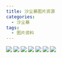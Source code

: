 ```yaml
---
title: 沙尘暴图片资源
categories:
  - 沙尘暴
tags:
  - 图片资料
---
```

![](https://img.51miz.com/Photo/2017/03/26/07/P206180_024c038b627337eda331639b536816a9.jpeg!/quality/90/unsharp/true/compress/true/format/webp/fh/630)
![](https://img.51miz.com/Photo/2017/05/08/01/P1014395_a2164441ce76bac97bd1f51f2375db9f.jpg!/quality/90/unsharp/true/compress/true/format/webp/fh/630)
![](https://timgsa.baidu.com/timg?image&quality=80&size=b9999_10000&sec=1607838451932&di=bddbe73c7fc4a3729eaddade8cd8f778&imgtype=0&src=http%3A%2F%2Fwww.sinaimg.cn%2Fdy%2Fslidenews%2F35_img%2F2014_31%2F21245_3540705_984607.jpg)
![](https://dpic.tiankong.com/7j/69/QJ9109639084.jpg?x-oss-process=style/794ws)
![](https://timgsa.baidu.com/timg?image&quality=80&size=b9999_10000&sec=1607838699513&di=e39dce98779759625b99806dbac33431&imgtype=0&src=http%3A%2F%2Fn1.itc.cn%2Fimg8%2Fwb%2Fsmccloud%2Frecom%2F2015%2F04%2F15%2F142910239097992081.JPEG)
![](https://timgsa.baidu.com/timg?image&quality=80&size=b9999_10000&sec=1607840191097&di=ee952dcd9432df84cdc39027db59a92f&imgtype=0&src=http%3A%2F%2F5b0988e595225.cdn.sohucs.com%2Fimages%2F20180328%2F8ff132c68151484abf1f6dc49ba71d75.jpeg)
![](https://timgsa.baidu.com/timg?image&quality=80&size=b9999_10000&sec=1607840266685&di=00cbe7a61871eea22c0e67a0560945f0&imgtype=0&src=http%3A%2F%2Fnews.cjn.cn%2Fgnxw%2F201603%2FW020160304280030852882.jpg)